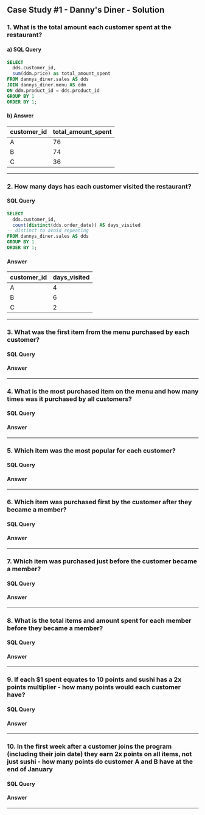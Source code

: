 ## Case Study #1 - Danny's Diner - Solution
### 1. What is the total amount each customer spent at the restaurant?
#### a) SQL Query
````sql
SELECT
  dds.customer_id,
  sum(ddm.price) as total_amount_spent
FROM dannys_diner.sales AS dds
JOIN dannys_diner.menu AS ddm 
ON ddm.product_id = dds.product_id
GROUP BY 1
ORDER BY 1;
````
#### b) Answer

| customer_id | total_amount_spent |
| ----------- | ----------- |
| A           | 76          |
| B           | 74          |
| C           | 36          |

<hr>

### 2. How many days has each customer visited the restaurant?
#### SQL Query
````sql
SELECT
  dds.customer_id,
  count(distinct(dds.order_date)) AS days_visited
-- distinct to avoid repeating
FROM dannys_diner.sales AS dds
GROUP BY 1
ORDER BY 1;
````
#### Answer

| customer_id | days_visited |
| ----------- | ----------- |
| A           | 4          |
| B           | 6          |
| C           | 2          |
<hr>

### 3. What was the first item from the menu purchased by each customer?
#### SQL Query
#### Answer
<hr>

### 4. What is the most purchased item on the menu and how many times was it purchased by all customers?
#### SQL Query
#### Answer
<hr>

### 5. Which item was the most popular for each customer?
#### SQL Query
#### Answer
<hr>

### 6. Which item was purchased first by the customer after they became a member?
#### SQL Query
#### Answer
<hr>

### 7. Which item was purchased just before the customer became a member?
#### SQL Query
#### Answer
<hr>

### 8. What is the total items and amount spent for each member before they became a member?
#### SQL Query
#### Answer
<hr>

### 9. If each $1 spent equates to 10 points and sushi has a 2x points multiplier - how many points would each customer have?
#### SQL Query
#### Answer
<hr>

### 10. In the first week after a customer joins the program (including their join date) they earn 2x points on all items, not just sushi - how many points do customer A and B have at the end of January
#### SQL Query
#### Answer
<hr>
